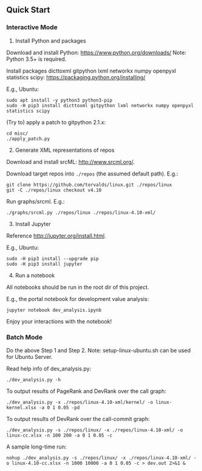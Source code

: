 
## Quick Start

### Interactive Mode

1. Install Python and packages

Download and install Python: <https://www.python.org/downloads/>
Note: Python 3.5+ is required.

Install packages dicttoxml gitpython lxml networkx numpy openpyxl statistics scipy: <https://packaging.python.org/installing/>

E.g., Ubuntu:
```
sudo apt install -y python3 python3-pip
sudo -H pip3 install dicttoxml gitpython lxml networkx numpy openpyxl statistics scipy
```

(Try to) apply a patch to gitpython 2.1.x:
```
cd misc/
./apply_patch.py
```

2. Generate XML representations of repos

Download and install srcML: <http://www.srcml.org/>.

Download target repos into `./repos` (the assumed default path).
E.g.:
```
git clone https://github.com/torvalds/linux.git ./repos/linux
git -C ./repos/linux checkout v4.10
```

Run graphs/srcml. E.g.:
```
./graphs/srcml.py ./repos/linux ./repos/linux-4.10-xml/
```

3. Install Jupyter

Reference <http://jupyter.org/install.html>.

E.g., Ubuntu:
```
sudo -H pip3 install --upgrade pip
sudo -H pip3 install jupyter
```

4. Run a notebook

All notebooks should be run in the root dir of this project.

E.g., the portal notebook for development value analysis:
```
jupyter notebook dev_analysis.ipynb
```

Enjoy your interactions with the notebook!

### Batch Mode

Do the above Step 1 and Step 2.
Note: setup-linux-ubuntu.sh can be used for Ubuntu Server.

Read help info of dev_analysis.py:
```
./dev_analysis.py -h
```

To output results of PageRank and DevRank over the call graph:
```
./dev_analysis.py -x ./repos/linux-4.10-xml/kernel/ -o linux-kernel.xlsx -a 0 1 0.05 -pd
```

To output results of DevRank over the call-commit graph:
```
./dev_analysis.py -s ./repos/linux/ -x ./repos/linux-4.10-xml/ -o linux-cc.xlsx -n 100 200 -a 0 1 0.05 -c
```

A sample long-time run:
```
nohup ./dev_analysis.py -s ./repos/linux/ -x ./repos/linux-4.10-xml/ -o linux-4.10-cc.xlsx -n 1000 10000 -a 0 1 0.05 -c > dev.out 2>&1 &
```
